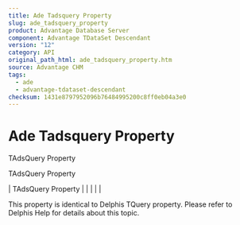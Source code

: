 ```yaml
---
title: Ade Tadsquery Property
slug: ade_tadsquery_property
product: Advantage Database Server
component: Advantage TDataSet Descendant
version: "12"
category: API
original_path_html: ade_tadsquery_property.htm
source: Advantage CHM
tags:
  - ade
  - advantage-tdataset-descendant
checksum: 1431e8797952096b76484995200c8ff0eb04a3e0
---
```


# Ade Tadsquery Property

TAdsQuery Property

TAdsQuery Property

| TAdsQuery Property |  |  |  |  |

This property is identical to Delphis TQuery property. Please refer to Delphis Help for details about this topic.

